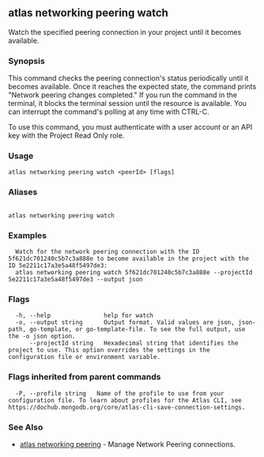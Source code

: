 ## atlas networking peering watch

Watch the specified peering connection in your project until it becomes available.


### Synopsis

This command checks the peering connection's status periodically until it becomes available. 
Once it reaches the expected state, the command prints "Network peering changes completed."
If you run the command in the terminal, it blocks the terminal session until the resource is available.
You can interrupt the command's polling at any time with CTRL-C.

To use this command, you must authenticate with a user account or an API key with the Project Read Only role.


### Usage
```
atlas networking peering watch <peerId> [flags]
```

### Aliases
```

atlas networking peering watch
```

### Examples

```
  Watch for the network peering connection with the ID 5f621dc701240c5b7c3a888e to become available in the project with the ID 5e2211c17a3e5a48f5497de3:
  atlas networking peering watch 5f621dc701240c5b7c3a888e --projectId 5e2211c17a3e5a48f5497de3 --output json
```


### Flags

```
  -h, --help               help for watch
  -o, --output string      Output format. Valid values are json, json-path, go-template, or go-template-file. To see the full output, use the -o json option.
      --projectId string   Hexadecimal string that identifies the project to use. This option overrides the settings in the configuration file or environment variable.

```


### Flags inherited from parent commands

```
  -P, --profile string   Name of the profile to use from your configuration file. To learn about profiles for the Atlas CLI, see https://dochub.mongodb.org/core/atlas-cli-save-connection-settings.

```

### See Also


* [atlas networking peering](atlas_networking_peering.md)	- Manage Network Peering connections.



